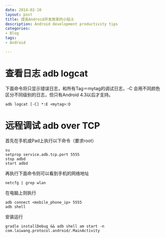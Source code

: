```yaml
---
date: 2014-02-10
layout: post
title: 提高Android开发效率的小贴士
description: Android development productivity tips
categories:
- Blog
tags:
- Android

---
```


# 查看日志 adb logcat

下面命令将只显示错误日志，和所有Tag＝mytag的调试日志，-C 会用不同颜色区分不同级别的日志，但只有Android 4.3以后才支持。

```
adb logcat [-C] *:E <mytag>:D
```

# 远程调试 adb over TCP

首先在手机或Pad上执行以下命令（要求root）

```
su
setprop service.adb.tcp.port 5555
stop adbd
start adbd
```
再执行下面命令则可以看到手机的网络地址

```
netcfg | grep wlan
```

在电脑上则执行

```
adb connect <mobile_phone_ip> 5555
adb shell
```

安装运行

```
gradle installDebug && adb shell am start -n com.laiwang.protocol.android/.MainActivity
```